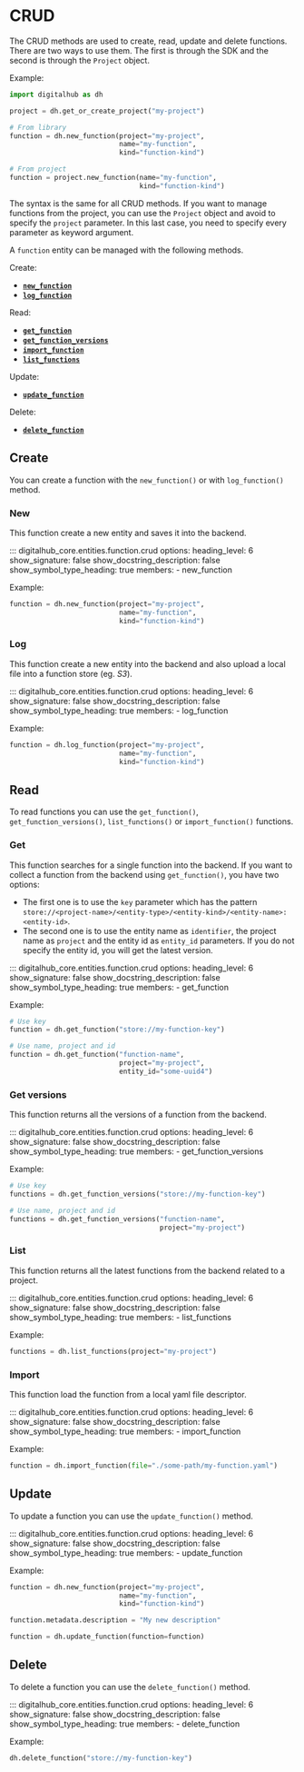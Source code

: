 # CRUD

The CRUD methods are used to create, read, update and delete functions. There are two ways to use them.
The first is through the SDK and the second is through the `Project` object.

Example:

```python
import digitalhub as dh

project = dh.get_or_create_project("my-project")

# From library
function = dh.new_function(project="my-project",
                           name="my-function",
                           kind="function-kind")

# From project
function = project.new_function(name="my-function",
                                kind="function-kind")
```

The syntax is the same for all CRUD methods. If you want to manage functions from the project, you can use the `Project` object and avoid to specify the `project` parameter. In this last case, you need to specify every parameter as keyword argument.

A `function` entity can be managed with the following methods.

Create:

- [**`new_function`**](#new)
- [**`log_function`**](#log)

Read:

- [**`get_function`**](#get)
- [**`get_function_versions`**](#get-versions)
- [**`import_function`**](#import)
- [**`list_functions`**](#list)

Update:

- [**`update_function`**](#update)

Delete:

- [**`delete_function`**](#delete)

## Create

You can create a function with the `new_function()` or with `log_function()` method.

### New

This function create a new entity and saves it into the backend.

::: digitalhub_core.entities.function.crud
    options:
        heading_level: 6
        show_signature: false
        show_docstring_description: false
        show_symbol_type_heading: true
        members:
            - new_function

Example:

```python
function = dh.new_function(project="my-project",
                           name="my-function",
                           kind="function-kind")
```

### Log

This function create a new entity into the backend and also upload a local file into a function store (eg. *S3*).

::: digitalhub_core.entities.function.crud
    options:
        heading_level: 6
        show_signature: false
        show_docstring_description: false
        show_symbol_type_heading: true
        members:
            - log_function

Example:

```python
function = dh.log_function(project="my-project",
                           name="my-function",
                           kind="function-kind")
```

## Read

To read functions you can use the `get_function()`, `get_function_versions()`, `list_functions()` or `import_function()` functions.

### Get

This function searches for a single function into the backend.
If you want to collect a function from the backend using `get_function()`, you have two options:

- The first one is to use the `key` parameter which has the pattern `store://<project-name>/<entity-type>/<entity-kind>/<entity-name>:<entity-id>`.
- The second one is to use the entity name as `identifier`, the project name as `project` and the entity id as `entity_id` parameters. If you do not specify the entity id, you will get the latest version.

::: digitalhub_core.entities.function.crud
    options:
        heading_level: 6
        show_signature: false
        show_docstring_description: false
        show_symbol_type_heading: true
        members:
            - get_function

Example:

```python
# Use key
function = dh.get_function("store://my-function-key")

# Use name, project and id
function = dh.get_function("function-name",
                           project="my-project",
                           entity_id="some-uuid4")
```

### Get versions

This function returns all the versions of a function from the backend.

::: digitalhub_core.entities.function.crud
    options:
        heading_level: 6
        show_signature: false
        show_docstring_description: false
        show_symbol_type_heading: true
        members:
            - get_function_versions

Example:

```python
# Use key
functions = dh.get_function_versions("store://my-function-key")

# Use name, project and id
functions = dh.get_function_versions("function-name",
                                     project="my-project")
```

### List

This function returns all the latest functions from the backend related to a project.

::: digitalhub_core.entities.function.crud
    options:
        heading_level: 6
        show_signature: false
        show_docstring_description: false
        show_symbol_type_heading: true
        members:
            - list_functions

Example:

```python
functions = dh.list_functions(project="my-project")
```

### Import

This function load the function from a local yaml file descriptor.

::: digitalhub_core.entities.function.crud
    options:
        heading_level: 6
        show_signature: false
        show_docstring_description: false
        show_symbol_type_heading: true
        members:
            - import_function

Example:

```python
function = dh.import_function(file="./some-path/my-function.yaml")
```

## Update

To update a function you can use the `update_function()` method.

::: digitalhub_core.entities.function.crud
    options:
        heading_level: 6
        show_signature: false
        show_docstring_description: false
        show_symbol_type_heading: true
        members:
            - update_function

Example:

```python
function = dh.new_function(project="my-project",
                           name="my-function",
                           kind="function-kind")

function.metadata.description = "My new description"

function = dh.update_function(function=function)
```

## Delete

To delete a function you can use the `delete_function()` method.

::: digitalhub_core.entities.function.crud
    options:
        heading_level: 6
        show_signature: false
        show_docstring_description: false
        show_symbol_type_heading: true
        members:
            - delete_function

Example:

```python
dh.delete_function("store://my-function-key")
```
